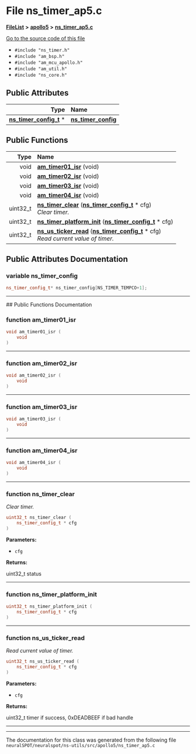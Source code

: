 

# File ns\_timer\_ap5.c



[**FileList**](files.md) **>** [**apollo5**](dir_4b586f9555feab2a00d1b63aa502548f.md) **>** [**ns\_timer\_ap5.c**](ns__timer__ap5_8c.md)

[Go to the source code of this file](ns__timer__ap5_8c_source.md)



* `#include "ns_timer.h"`
* `#include "am_bsp.h"`
* `#include "am_mcu_apollo.h"`
* `#include "am_util.h"`
* `#include "ns_core.h"`





















## Public Attributes

| Type | Name |
| ---: | :--- |
|  [**ns\_timer\_config\_t**](ns__timer_8h.md#typedef-ns_timer_config_t) \* | [**ns\_timer\_config**](#variable-ns_timer_config)  <br> |
















## Public Functions

| Type | Name |
| ---: | :--- |
|  void | [**am\_timer01\_isr**](#function-am_timer01_isr) (void) <br> |
|  void | [**am\_timer02\_isr**](#function-am_timer02_isr) (void) <br> |
|  void | [**am\_timer03\_isr**](#function-am_timer03_isr) (void) <br> |
|  void | [**am\_timer04\_isr**](#function-am_timer04_isr) (void) <br> |
|  uint32\_t | [**ns\_timer\_clear**](#function-ns_timer_clear) ([**ns\_timer\_config\_t**](ns__timer_8h.md#typedef-ns_timer_config_t) \* cfg) <br>_Clear timer._  |
|  uint32\_t | [**ns\_timer\_platform\_init**](#function-ns_timer_platform_init) ([**ns\_timer\_config\_t**](ns__timer_8h.md#typedef-ns_timer_config_t) \* cfg) <br> |
|  uint32\_t | [**ns\_us\_ticker\_read**](#function-ns_us_ticker_read) ([**ns\_timer\_config\_t**](ns__timer_8h.md#typedef-ns_timer_config_t) \* cfg) <br>_Read current value of timer._  |




























## Public Attributes Documentation




### variable ns\_timer\_config 

```C++
ns_timer_config_t* ns_timer_config[NS_TIMER_TEMPCO+1];
```




<hr>
## Public Functions Documentation




### function am\_timer01\_isr 

```C++
void am_timer01_isr (
    void
) 
```




<hr>



### function am\_timer02\_isr 

```C++
void am_timer02_isr (
    void
) 
```




<hr>



### function am\_timer03\_isr 

```C++
void am_timer03_isr (
    void
) 
```




<hr>



### function am\_timer04\_isr 

```C++
void am_timer04_isr (
    void
) 
```




<hr>



### function ns\_timer\_clear 

_Clear timer._ 
```C++
uint32_t ns_timer_clear (
    ns_timer_config_t * cfg
) 
```





**Parameters:**


* `cfg` 



**Returns:**

uint32\_t status 





        

<hr>



### function ns\_timer\_platform\_init 

```C++
uint32_t ns_timer_platform_init (
    ns_timer_config_t * cfg
) 
```




<hr>



### function ns\_us\_ticker\_read 

_Read current value of timer._ 
```C++
uint32_t ns_us_ticker_read (
    ns_timer_config_t * cfg
) 
```





**Parameters:**


* `cfg` 



**Returns:**

uint32\_t timer if success, 0xDEADBEEF if bad handle 





        

<hr>

------------------------------
The documentation for this class was generated from the following file `neuralSPOT/neuralspot/ns-utils/src/apollo5/ns_timer_ap5.c`

